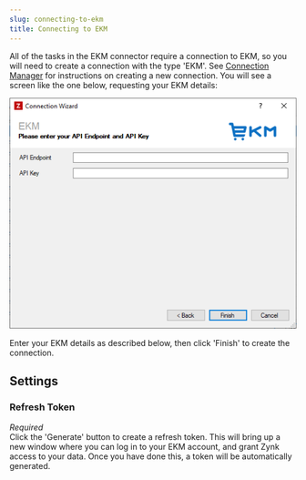 ```yaml
---
slug: connecting-to-ekm
title: Connecting to EKM
---
```

All of the tasks in the EKM connector require a connection to EKM, so you will need to create a connection with the type 'EKM'. See [Connection Manager](connection-manager) for instructions on creating a new connection. You will see a screen like the one below, requesting your EKM details:

![EKM Connection](/assets/images/ekm/ekm-connection.png)

Enter your EKM details as described below, then click 'Finish' to create the connection.

## Settings
### Refresh Token
_Required_  
Click the 'Generate' button to create a refresh token. This will bring up a new window where you can log in to your EKM account, and grant Zynk access to your data. Once you have done this, a token will be automatically generated.